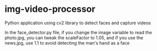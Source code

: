 # img-video-processor
Python application using cv2 library to detect faces and capture videos

In the face_detector.py file, if you change the image variable to read the photo.jpg, you can tweak the scaleFactor to 1.05, and 
if you use the news.jpg, use 1.1 to avoid detecting the man's hand as a face
